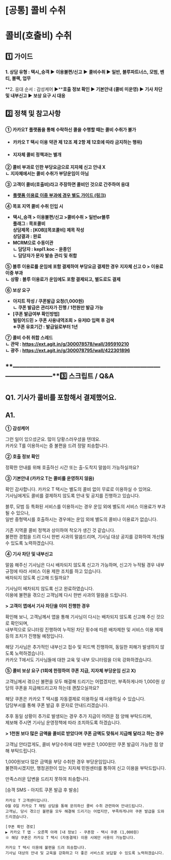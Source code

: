 # [공통] 콜비 수취

**콜비(호출비) 수취**
==============

**1️⃣ 가이드**
-----------

**1. 상담 유형 : 택시\_승객 ▶ 이용불편/신고** **▶** **콜비수취 ▶ 일반, 블루파트너스, 모범, 벤티, 블랙, 업무**

**2. 응대 순서 : 감성케어 ▶****호출 정보 확인 ▶ 기본안내 (콜비 미운영) ▶ 기사 차단 및 내부신고 ▶ 보상 요구 시 대응**

**2️⃣ 정책 및 참고사항**
-----------------

#### **① 카카오T 플랫폼을 통해 수락하신 콜을 수행할 때는 콜비 수취가 불가**

* **카카오 T 택시 이용 약관 제 12조 제 2항 제 12호에 따라 금지하는 행위)**
* #### **지자체 콜비 정책과는 별개**

**② 콜비 부과로 인한 부당요금으로 지자체 신고 안내 X  
ㄴ 지자체에서는 콜비 수취가 부당운임이 아님**

**③ 고객이 콜비(호출비)라고 주장하면 콜비인 것으로 간주하여 응대**

* [**플랫폼 이용료 이중 부과에 경우 별도 가이드 (링크)**](https://kakaomobilitysupport.zendesk.com/hc/ko/articles/29459035284249--%EB%B8%94%EB%A3%A8-%EB%AA%A8%EB%B2%94-%EB%B6%80%EC%8A%A4%ED%84%B0-%ED%94%8C%EB%9F%AC%EC%8A%A4-%EB%B6%80%EB%8B%B9%EC%9A%B4%EC%9E%84-%EC%9D%B4%EC%9A%A9%EB%A3%8C-%EC%9D%B4%EC%A4%91-%EB%B6%80%EA%B3%BC)

**④ 목포 지역 콜비 수취 인입 시**

* **택시\_승객 > 이용불편/신고 >콜비수취 > 일반or블루**   
  **플래그 : 목포콜비**  
  **상담제목 : [KOB][목포콜비] 제목 작성**  
  **상담결과 : 완료**
* **MCRM으로 수동이관**  
  **ㄴ 담당자 : kepl1.koc - 윤종인**  
  **ㄴ 담당자가 문자 발송 관리 및 취합**

**⑤ 블루 이용료를 운임에 포함 결제하여 부당요금 결제한 경우 지자체 신고 O > 이용료 이중 부과  
ㄴ 상황 : 블루 이용료가 운임에도 포함 결제되고, 별도로도 결제**

****⑥** 보상 요구**

* **아지트 작성 / 쿠폰발급 요청(1,000원)**  
  **ㄴ 쿠폰 발급은 관리자가 진행 / 1천원만 발급 가능**
* **[쿠폰 발급여부 확인방법]**  
  **빌링어드민 > 쿠폰 사용내역조회 > 유저ID 입력 후 검색**  
  **※쿠폰 유효기간 : 발급일로부터 1년**

**⑦ 콜비 수취 취합 스레드   
ㄴ 관악 : <https://ext.agit.in/g/300078578/wall/395910210>  
ㄴ 광주 : <https://ext.agit.in/g/300078795/wall/422301896>**

**―****―****―****―****―****―****―****―****―****―****―****―****―****―****―****―****―****―****―****―****―****―****―****―****―****―****―****―****―****3️⃣ 스크립트 / Q&A**
-------------------------------------------------------------------------------------------------------------------------------------------------------------------

**Q1. 기사가 콜비를 포함해서 결제했어요.**
---------------------------

**A1.**
-------

**① 감성케어**

그런 일이 있으셨군요. 많이 당황스러우셨을 텐데요.   
카카오 T를 이용하시는 중 불편을 드려 정말 죄송합니다.

**② 호출 정보 확인**

정확한 안내를 위해 호출하신 시간 또는 출-도착지 말씀이 가능하실까요?

**③ 기본안내 (카카오 T는 콜비를 운영하지 않음)**

확인 감사합니다. 카카오 T 택시는 별도의 콜비 없이 무료로 이용하실 수 있어요.   
기사님에게도 콜비를 결제하지 않도록 안내 및 공지를 진행하고 있습니다.

블루, 모범 등 특화된 서비스를 이용하시는 경우 운임 외에 별도의 서비스 이용료가 부과될 수 있으나,   
일반 중형택시를 호출하시는 경우에는 운임 외에 별도의 콜비나 이용료가 없습니다.

기존 지역콜 콜비 정책과 상이하여 착오가 생긴 것 같습니다.   
불편한 경험을 드려 다시 한번 사과의 말씀드리며, 기사님 대상 공지를 강화하여 개선될 수 있도록 노력하겠습니다.

**④ 기사 차단 및 내부신고**

말씀 해주신 기사님은 다시 배차되지 않도록 신고가 가능하며, 신고가 누적될 경우 내부 규정에 따라 서비스 이용 제한 조치를 하고 있습니다.  
배차되지 않도록 신고해 드릴까요?

기사님이 배차되지 않도록 신고 완료하였습니다.  
이용에 불편을 겪으신 고객님께 다시 한번 사과의 말씀을 드립니다.

**> 고객이 앱에서 기사 차단을 이미 진행한 경우**

확인해 보니, 고객님께서 앱을 통해 기사님이 다시는 배차되지 않도록 신고해 주신 것으로 확인되며,  
내부적으로 모니터링 진행하여 누적된 차단 횟수에 따른 배차제한 및 서비스 이용 제재 등의 조치가 진행될 예정입니다.

해당 기사님은 추가적인 내부신고 접수 및 피드백 진행하여, 동일한 피해가 발생하지 않도록 노력하겠습니다.  
카카오 T에서도 기사님들에 대한 교육 및 내부 모니터링을 더욱 강화하겠습니다.

**⑤ 콜비 보상 요구 (1회에 한정하여 쿠폰 지급, 지자체 부당운임 신고 X)**

고객님께서 겪으신 불편을 모두 해결해 드리기는 어렵겠지만, 부족하게나마 1,000원 상당의 쿠폰을 지급해드리고자 하는데 괜찮으실까요?

해당 쿠폰은 카카오 T 택시를 자동결제로 이용하실 때 사용하실 수 있습니다.   
담당부서를 통해 쿠폰 발급 후 문자로 안내드리겠습니다.

추후 동일 상황이 추가로 발생되는 경우 추가 지급이 어려운 점 양해 부탁드리며,   
제보해 주시면 기사님 운영정책에 따라 조치하도록 하겠습니다.

**> 1천원 보다 많은 금액을 콜비로 받았다며 쿠폰 금액도 맞춰서 지급해 달라고 하는 경우**

고객님 안타깝게도, 콜비 부당수취에 대한 부분은 1,000원만 쿠폰 발급이 가능한 점 양해 부탁드립니다.

1,000원보다 많은 금액을 부당 수취한 경우 부당운임입니다.  
불편하시겠지만, 행정권한이 있는 지자체 민원센터를 통하여 신고 이용을 부탁드립니다.

만족스러운 답변을 드리지 못하여 죄송합니다.

[승객 SMS - 아지트 쿠폰 발급 후 발송]

```
카카오 T 고객센터입니다.   
O월 O일 카카오 T 채팅 상담을 통해 문의하신 콜비 수취 관련하여 안내드립니다.   
고객님, 당시 겪으신 불편을 모두 해결해 드리기는 어렵지만, 부족하게나마 쿠폰 발급을 도와드리겠습니다.  
  
[쿠폰 확인 경로]   
▶ 카카오 T 앱 - 오른쪽 아래 [내 정보] - 쿠폰함 - 택시 쿠폰 (1,000원)   
※ 해당 쿠폰은 카카오 T 택시 (자동결제) 이용 시에만 사용이 가능합니다.  
  
카카오 T 택시 이용에 불편을 드려 죄송합니다.   
기사님 대상의 안내 및 교육을 강화하고 더 좋은 서비스로 보답할 수 있도록 노력하겠습니다.
```